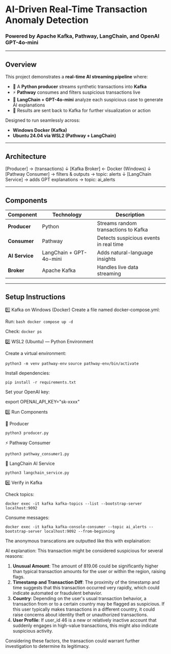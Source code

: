 # AI-Driven Real-Time Transaction Anomaly Detection  
### Powered by Apache Kafka, Pathway, LangChain, and OpenAI GPT-4o-mini

---

## Overview
This project demonstrates a **real-time AI streaming pipeline** where:
- 🧾 A **Python producer** streams synthetic transactions into **Kafka**
- ⚡ **Pathway** consumes and filters suspicious transactions live
- 🧠 **LangChain + GPT-4o-mini** analyze each suspicious case to generate AI explanations
- 📡 Results are sent back to Kafka for further visualization or action

Designed to run seamlessly across:
- **Windows Docker (Kafka)**
- **Ubuntu 24.04 via WSL2 (Pathway + LangChain)**

---

## Architecture
[Producer] → (transactions)
↓
[Kafka Broker] ← Docker (Windows)
↓
[Pathway Consumer] → filters & outputs → topic: alerts
↓
[LangChain Service] → adds GPT explanations → topic: ai_alerts


---

## Components

|    Component      |     Technology            |                Description                       |
|-------------------|---------------------------|--------------------------------------------------|
| **Producer**      | Python                    | Streams random transactions to Kafka             |
| **Consumer**      | Pathway                   | Detects suspicious events in real time           |
| **AI Service**    | LangChain + GPT-4o-mini   | Adds natural-language insights                   |
| **Broker**        | Apache Kafka              | Handles live data streaming                      |


---

## Setup Instructions

1️⃣ Kafka on Windows (Docker)
Create a file named docker-compose.yml:

Run: 
  ```bash docker compose up -d```

Check: 
  ```docker ps```


2️⃣ WSL2 (Ubuntu) — Python Environment

Create a virtual environment:

  ```python3 -m venv pathway-env```
  ```source pathway-env/bin/activate```

Install dependencies:

  ```pip install -r requirements.txt```

Set your OpenAI key:

  export OPENAI_API_KEY="sk-xxxx"

3️⃣ Run Components

🧾 Producer

  ```python3 producer.py```

⚡ Pathway Consumer

  ```python3 pathway_consumer1.py```

🧠 LangChain AI Service

  ```python3 langchain_service.py```


4️⃣ Verify in Kafka

Check topics:

  ```docker exec -it kafka kafka-topics --list --bootstrap-server localhost:9092```

Consume messages:

  ```docker exec -it kafka kafka-console-consumer --topic ai_alerts --bootstrap-server localhost:9092 --from-beginning```


The anonymous transcations are outputted like this with explaination: 

AI explanation: This transaction might be considered suspicious for several reasons:
1. **Unusual Amount**: The amount of 819.06 could be significantly higher than typical transaction amounts for the user or within the region, raising flags.
2. **Timestamp and Transaction Diff**: The proximity of the timestamp and time suggests that this transaction occurred very rapidly, which could indicate automated or fraudulent behavior.
3. **Country**: Depending on the user's usual transaction behavior, a transaction from or to a certain country may be flagged as suspicious. If this user typically makes transactions in a different country, it could raise concerns about identity theft or unauthorized transactions.
4. **User Profile**: If user_id 46 is a new or relatively inactive account that suddenly engages in high-value transactions, this might also indicate suspicious activity.

Considering these factors, the transaction could warrant further investigation to determine its legitimacy.
